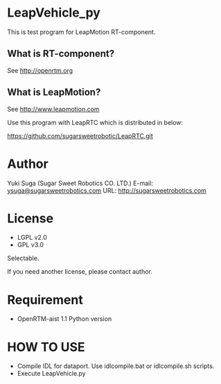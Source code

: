 LeapVehicle_py
===========
This is test program for LeapMotion RT-component.

## What is RT-component? 
See http://openrtm.org

## What is LeapMotion?
See http://www.leapmotion.com

Use this program with LeapRTC which is distributed in below:

https://github.com/sugarsweetrobotic/LeapRTC.git


# Author
Yuki Suga (Sugar Sweet Robotics CO. LTD.)
E-mail: ysuga@sugarsweetrobotics.com
URL: http://sugarsweetrobotics.com

# License
* LGPL v2.0
* GPL v3.0

Selectable.


If you need another license, please contact author.


# Requirement 
* OpenRTM-aist 1.1 Python version


# HOW TO USE

* Compile IDL for dataport. Use idlcompile.bat or idlcompile.sh scripts.
* Execute LeapVehicle.py



